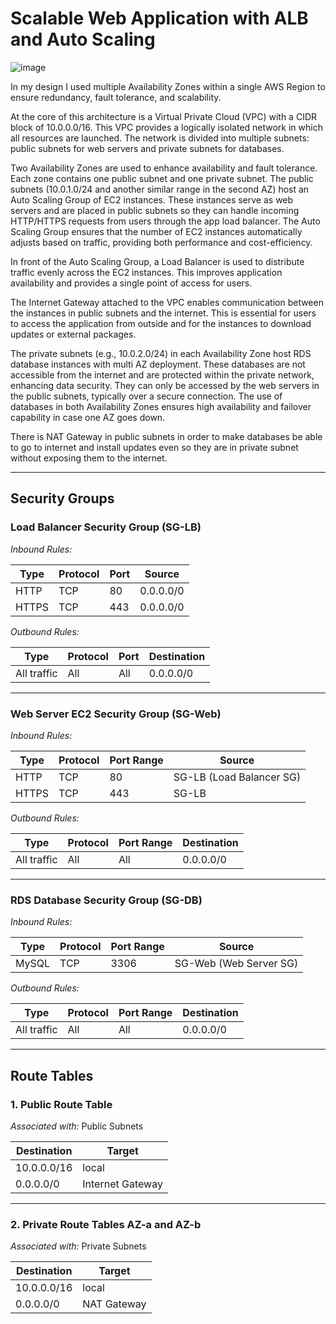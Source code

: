 # Scalable Web Application with ALB and Auto Scaling
![image](https://github.com/user-attachments/assets/a5d374e9-eb75-480b-a77f-985fb5db518f)


In my design I used multiple Availability Zones within a single AWS Region to ensure redundancy, fault tolerance, and scalability.

At the core of this architecture is a Virtual Private Cloud (VPC) with a CIDR block of 10.0.0.0/16. This VPC provides a logically isolated network in which all resources are launched. The network is divided into multiple subnets: public subnets for web servers and private subnets for databases.

Two Availability Zones are used to enhance availability and fault tolerance. Each zone contains one public subnet and one private subnet. The public subnets (10.0.1.0/24 and another similar range in the second AZ) host an Auto Scaling Group of EC2 instances. These instances serve as web servers and are placed in public subnets so they can handle incoming HTTP/HTTPS requests from users through the app load balancer. The Auto Scaling Group ensures that the number of EC2 instances automatically adjusts based on traffic, providing both performance and cost-efficiency.

In front of the Auto Scaling Group, a Load Balancer is used to distribute traffic evenly across the EC2 instances. This improves application availability and provides a single point of access for users.

The Internet Gateway attached to the VPC enables communication between the instances in public subnets and the internet. This is essential for users to access the application from outside and for the instances to download updates or external packages.

The private subnets (e.g., 10.0.2.0/24) in each Availability Zone host RDS database instances with multi AZ deployment. These databases are not accessible from the internet and are protected within the private network, enhancing data security. They can only be accessed by the web servers in the public subnets, typically over a secure connection. The use of databases in both Availability Zones ensures high availability and failover capability in case one AZ goes down.

There is NAT Gateway in public subnets in order to make databases be able to go to internet and install updates even so they are in private subnet without exposing them to the internet.

---

## Security Groups

### Load Balancer Security Group (SG-LB)

*Inbound Rules:*

| Type  | Protocol | Port | Source    |
|-------|----------|------|-----------|
| HTTP  | TCP      | 80   | 0.0.0.0/0 |
| HTTPS | TCP      | 443  | 0.0.0.0/0 |

*Outbound Rules:*

| Type        | Protocol | Port | Destination |
|-------------|----------|------|-------------|
| All traffic | All      | All  | 0.0.0.0/0   |

---

### Web Server EC2 Security Group (SG-Web)

*Inbound Rules:*

| Type  | Protocol | Port Range | Source              |
|-------|----------|------------|---------------------|
| HTTP  | TCP      | 80         | SG-LB (Load Balancer SG) |
| HTTPS | TCP      | 443        | SG-LB               |

*Outbound Rules:*

| Type        | Protocol | Port Range | Destination |
|-------------|----------|------------|-------------|
| All traffic | All      | All        | 0.0.0.0/0   |

---

### RDS Database Security Group (SG-DB)

*Inbound Rules:*

| Type            | Protocol | Port Range | Source              |
|-----------------|----------|------------|---------------------|
| MySQL    | TCP      | 3306       | SG-Web (Web Server SG) |

*Outbound Rules:*

| Type        | Protocol | Port Range | Destination |
|-------------|----------|------------|-------------|
| All traffic | All      | All        | 0.0.0.0/0   |

---

## Route Tables

### 1. Public Route Table

*Associated with:* Public Subnets

| Destination | Target         |
|-------------|----------------|
| 10.0.0.0/16 | local          |
| 0.0.0.0/0   | Internet Gateway |

---

### 2. Private Route Tables AZ-a and AZ-b

*Associated with:* Private Subnets

| Destination | Target     |
|-------------|------------|
| 10.0.0.0/16 | local      |
| 0.0.0.0/0   | NAT Gateway |
